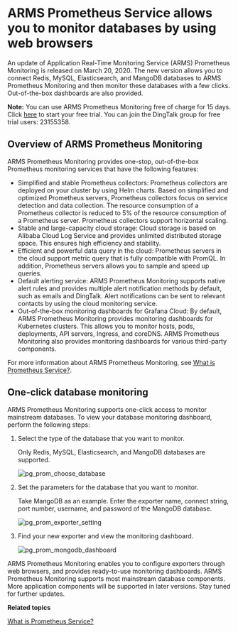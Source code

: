 # ARMS Prometheus Service allows you to monitor databases by using web browsers

An update of Application Real-Time Monitoring Service \(ARMS\) Prometheus Monitoring is released on March 20, 2020. The new version allows you to connect Redis, MySQL, Elasticsearch, and MangoDB databases to ARMS Prometheus Monitoring and then monitor these databases with a few clicks. Out-of-the-box dashboards are also provided.

**Note:** You can use ARMS Prometheus Monitoring free of charge for 15 days. Click [here](https://common-buy.aliyun.com/?&commodityCode=arms#/open) to start your free trial. You can join the DingTalk group for free trial users: 23155358.

## Overview of ARMS Prometheus Monitoring

ARMS Prometheus Monitoring provides one-stop, out-of-the-box Prometheus monitoring services that have the following features:

-   Simplified and stable Prometheus collectors: Prometheus collectors are deployed on your cluster by using Helm charts. Based on simplified and optimized Prometheus servers, Prometheus collectors focus on service detection and data collection. The resource consumption of a Prometheus collector is reduced to 5% of the resource consumption of a Prometheus server. Prometheus collectors support horizontal scaling.
-   Stable and large-capacity cloud storage: Cloud storage is based on Alibaba Cloud Log Service and provides unlimited distributed storage space. This ensures high efficiency and stability.
-   Efficient and powerful data query in the cloud: Prometheus servers in the cloud support metric query that is fully compatible with PromQL. In addition, Prometheus servers allows you to sample and speed up queries.
-   Default alerting service: ARMS Prometheus Monitoring supports native alert rules and provides multiple alert notification methods by default, such as emails and DingTalk. Alert notifications can be sent to relevant contacts by using the cloud monitoring service.
-   Out-of-the-box monitoring dashboards for Grafana Cloud: By default, ARMS Prometheus Monitoring provides monitoring dashboards for Kubernetes clusters. This allows you to monitor hosts, pods, deployments, API servers, Ingress, and coreDNS. ARMS Prometheus Monitoring also provides monitoring dashboards for various third-party components.

For more information about ARMS Prometheus Monitoring, see [What is Prometheus Service?]().

## One-click database monitoring

ARMS Prometheus Monitoring supports one-click access to monitor mainstream databases. To view your database monitoring dashboard, perform the following steps:

1.  Select the type of the database that you want to monitor.

    Only Redis, MySQL, Elasticsearch, and MangoDB databases are supported.

    ![pg_prom_choose_database](https://static-aliyun-doc.oss-accelerate.aliyuncs.com/assets/img/en-US/2872684951/p94349.png)

2.  Set the parameters for the database that you want to monitor.

    Take MangoDB as an example. Enter the exporter name, connect string, port number, username, and password of the MangoDB database.

    ![pg_prom_exporter_setting](https://static-aliyun-doc.oss-accelerate.aliyuncs.com/assets/img/en-US/2872684951/p94350.png)

3.  Find your new exporter and view the monitoring dashboard.

    ![pg_prom_mongodb_dashboard](https://static-aliyun-doc.oss-accelerate.aliyuncs.com/assets/img/en-US/2872684951/p94351.png)


ARMS Prometheus Monitoring enables you to configure exporters through web browsers, and provides ready-to-use monitoring dashboards. ARMS Prometheus Monitoring supports most mainstream database components. More application components will be supported in later versions. Stay tuned for further updates.

**Related topics**  


[What is Prometheus Service?]()

